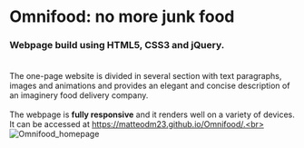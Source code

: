 # Omnifood: no more junk food
### Webpage build using HTML5, CSS3 and jQuery.<br><br>
The one-page website is divided in several section with text paragraphs, images and animations and provides an elegant and concise description of an imaginery food delivery company.<br><br>
The webpage is **fully responsive** and it renders well on a variety of devices.<br>
It can be accessed at https://matteodm23.github.io/Omnifood/.<br><br>
![Omnifood_homepage](Omnifood_homepage.png)
